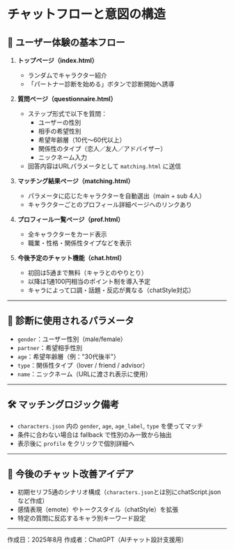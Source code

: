 # チャットフローと意図の構造

## 🌟 ユーザー体験の基本フロー

1. **トップページ（index.html）**
   - ランダムでキャラクター紹介
   - 「パートナー診断を始める」ボタンで診断開始へ誘導

2. **質問ページ（questionnaire.html）**
   - ステップ形式で以下を質問：
     - ユーザーの性別
     - 相手の希望性別
     - 希望年齢層（10代〜60代以上）
     - 関係性のタイプ（恋人／友人／アドバイザー）
     - ニックネーム入力
   - 回答内容はURLパラメータとして `matching.html` に送信

3. **マッチング結果ページ（matching.html）**
   - パラメータに応じたキャラクターを自動選出（main + sub 4人）
   - キャラクターごとのプロフィール詳細ページへのリンクあり

4. **プロフィール一覧ページ（prof.html）**
   - 全キャラクターをカード表示
   - 職業・性格・関係性タイプなどを表示

5. **今後予定のチャット機能（chat.html）**
   - 初回は5通まで無料（キャラとのやりとり）
   - 以降は1通100円相当のポイント制を導入予定
   - キャラによって口調・話題・反応が異なる（chatStyle対応）

---

## 📌 診断に使用されるパラメータ

- `gender`：ユーザー性別（male/female）
- `partner`：希望相手性別
- `age`：希望年齢層（例："30代後半"）
- `type`：関係性タイプ（lover / friend / advisor）
- `name`：ニックネーム（URLに渡され表示に使用）

---

## 🛠 マッチングロジック備考

- `characters.json` 内の `gender`, `age`, `age_label`, `type` を使ってマッチ
- 条件に合わない場合は fallback で性別のみ一致から抽出
- 表示後に `profile` をクリックで個別詳細へ

---

## 🧠 今後のチャット改善アイデア

- 初期セリフ5通のシナリオ構成（`characters.json`とは別にchatScript.jsonなど作成）
- 感情表現（emote）やトークスタイル（chatStyle）を拡張
- 特定の質問に反応するキャラ別キーワード設定

---
作成日：2025年8月
作成者：ChatGPT（AIチャット設計支援用）